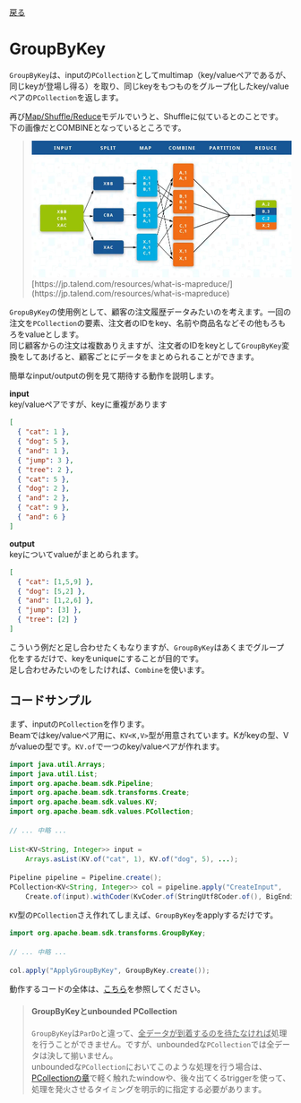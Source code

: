 [戻る](../core.md)

# GroupByKey
`GroupByKey`は、inputの`PCollection`としてmultimap（key/valueペアであるが、同じkeyが登場し得る）を取り、同じkeyをもつものをグループ化したkey/valueペアの`PCollection`を返します。

再び[Map/Shuffle/Reduce](https://enterprisezine.jp/dbonline/detail/4440)モデルでいうと、Shuffleに似ているとのことです。  
下の画像だとCOMBINEとなっているところです。

> <img src="./figs/what-is-mapreduce.jpg" width="700">  
> [https://jp.talend.com/resources/what-is-mapreduce/](https://jp.talend.com/resources/what-is-mapreduce)

`GropuByKey`の使用例として、顧客の注文履歴データみたいのを考えます。一回の注文を`PCollection`の要素、注文者のIDをkey、名前や商品名などその他もろもろをvalueとします。  
同じ顧客からの注文は複数ありえますが、注文者のIDをkeyとして`GroupByKey`変換をしてあげると、顧客ごとにデータをまとめられることができます。

簡単なinput/outputの例を見て期待する動作を説明します。

**input**  
key/valueペアですが、keyに重複があります

```json
[
  { "cat": 1 },
  { "dog": 5 },
  { "and": 1 },
  { "jump": 3 },
  { "tree": 2 },
  { "cat": 5 },
  { "dog": 2 },
  { "and": 2 },
  { "cat": 9 },
  { "and": 6 }
]
```

**output**  
keyについてvalueがまとめられます。

```json
[
  { "cat": [1,5,9] },
  { "dog": [5,2] },
  { "and": [1,2,6] },
  { "jump": [3] },
  { "tree": [2] }
]
```

こういう例だと足し合わせたくもなりますが、`GroupByKey`はあくまでグループ化をするだけで、keyをuniqueにすることが目的です。  
足し合わせみたいのをしたければ、`Combine`を使います。

## コードサンプル
まず、inputの`PCollection`を作ります。  
Beamではkey/valueペア用に、`KV<K,V>`型が用意されています。Kがkeyの型、Vがvalueの型です。`KV.of`で一つのkey/valueペアが作れます。

```java
import java.util.Arrays;
import java.util.List;
import org.apache.beam.sdk.Pipeline;
import org.apache.beam.sdk.transforms.Create;
import org.apache.beam.sdk.values.KV;
import org.apache.beam.sdk.values.PCollection;

// ... 中略 ...

List<KV<String, Integer>> input =
    Arrays.asList(KV.of("cat", 1), KV.of("dog", 5), ...);

Pipeline pipeline = Pipeline.create();
PCollection<KV<String, Integer>> col = pipeline.apply("CreateInput",
    Create.of(input).withCoder(KvCoder.of(StringUtf8Coder.of(), BigEndianIntegerCoder.of())));
```

`KV`型の`PCollection`さえ作れてしまえば、`GroupByKey`をapplyするだけです。

```java
import org.apache.beam.sdk.transforms.GroupByKey;

// ... 中略 ...

col.apply("ApplyGroupByKey", GroupByKey.create());
```

動作するコードの全体は、[こちら](./codes/gbk.md)を参照してください。

> #### <span id="comment">GroupByKeyとunbounded PCollection</span>
> `GroupByKey`は`ParDo`と違って、<u>全データが到着するのを待たなければ</u>処理を行うことができません。ですが、unboundedな`PCollection`では全データは決して揃いません。  
> unboundedな`PCollection`においてこのような処理を行う場合は、[PCollectionの章](../../chapter3/pcollection.md#detail)で軽く触れたwindowや、後々出てくるtriggerを使って、処理を発火させるタイミングを明示的に指定する必要があります。